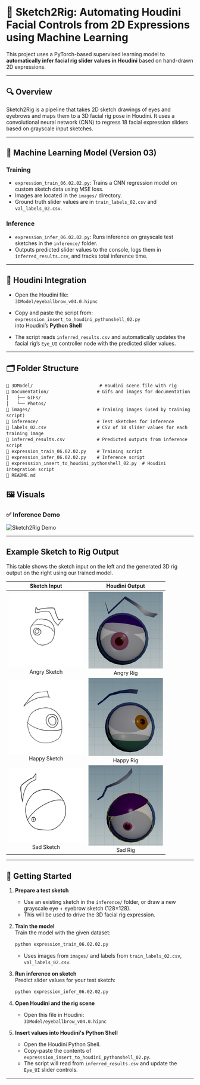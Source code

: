 # 🎨 Sketch2Rig: Automating Houdini Facial Controls from 2D Expressions using Machine Learning

This project uses a PyTorch-based supervised learning model to **automatically infer facial rig slider values in Houdini** based on hand-drawn 2D expressions.

---

## 🔍 Overview

Sketch2Rig is a pipeline that takes 2D sketch drawings of eyes and eyebrows and maps them to a 3D facial rig pose in Houdini. It uses a convolutional neural network (CNN) to regress 18 facial expression sliders based on grayscale input sketches.

---

## 🧠 Machine Learning Model (Version 03)

### Training

- `expression_train_06.02.02.py`: Trains a CNN regression model on custom sketch data using MSE loss.
- Images are located in the `images/` directory.
- Ground truth slider values are in `train_labels_02.csv` and `val_labels_02.csv`.

### Inference

- `expression_infer_06.02.02.py`: Runs inference on grayscale test sketches in the `inference/` folder.
- Outputs predicted slider values to the console, logs them in `inferred_results.csv`, and tracks total inference time.

---

## 📎 Houdini Integration

- Open the Houdini file:\
  `3DModel/eyeballbrow_v04.0.hipnc`

- Copy and paste the script from:\
  `expresssion_insert_to_houdini_pythonshell_02.py`\
  into Houdini’s **Python Shell**

- The script reads `inferred_results.csv` and automatically updates the facial rig’s `Eye_UI` controller node with the predicted slider values.

---

## 🗂 Folder Structure

```
📁 3DModel/                         # Houdini scene file with rig
📁 Documentation/                  # Gifs and images for documentation
│   ├── GIFs/
│   └── Photos/
📁 images/                         # Training images (used by training script)
📁 inference/                      # Test sketches for inference
📄 labels_02.csv                   # CSV of 18 slider values for each training image
📄 inferred_results.csv            # Predicted outputs from inference script
📄 expression_train_06.02.02.py    # Training script
📄 expression_infer_06.02.02.py    # Inference script
📄 expresssion_insert_to_houdini_pythonshell_02.py  # Houdini integration script
📄 README.md
```

## 🖼️ Visuals

### ✅ Inference Demo
![Sketch2Rig Demo](Documentation/GIFs/Sketch2Rig_07-21-2025.gif)

---

## Example Sketch to Rig Output

This table shows the sketch input on the left and the generated 3D rig output on the right using our trained model.

| Sketch Input | Houdini Output |
|--------------|----------------|
| <div align="center"><img src="Documentation/Photos/Input_Angry_01.jpg" width="200"/><br/>Angry Sketch</div> | <div align="center"><img src="Documentation/Photos/Output_Angry_01.png" width="200"/><br/>Angry Rig</div> |
| <div align="center"><img src="Documentation/Photos/Input_Happy_01.jpg" width="200"/><br/>Happy Sketch</div> | <div align="center"><img src="Documentation/Photos/Output_Happy_01.png" width="200"/><br/>Happy Rig</div> |
| <div align="center"><img src="Documentation/Photos/Input_Sad_01.jpg" width="200"/><br/>Sad Sketch</div> | <div align="center"><img src="Documentation/Photos/Output_Sad_01.png" width="200"/><br/>Sad Rig</div> |

---
## 🚀 Getting Started

1. **Prepare a test sketch**

   - Use an existing sketch in the `inference/` folder, or draw a new grayscale eye + eyebrow sketch (128×128).
   - This will be used to drive the 3D facial rig expression.

2. **Train the model**\
   Train the model with the given dataset:

   ```bash
   python expression_train_06.02.02.py
   ```

   - Uses images from `images/` and labels from `train_labels_02.csv`, `val_labels_02.csv`.

3. **Run inference on sketch**\
   Predict slider values for your test sketch:

   ```bash
   python expression_infer_06.02.02.py
   ```

4. **Open Houdini and the rig scene**

   - Open this file in Houdini:\
     `3DModel/eyeballbrow_v04.0.hipnc`

5. **Insert values into Houdini's Python Shell**

   - Open the Houdini Python Shell.
   - Copy-paste the contents of `expresssion_insert_to_houdini_pythonshell_02.py`.
   - The script will read from `inferred_results.csv` and update the `Eye_UI` slider controls.

---

